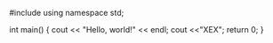 
#include <iostream>
using namespace std;

int main() 
{ 
    cout << "Hello, world!" << endl;
    cout <<"XEX";
    return 0; 
}